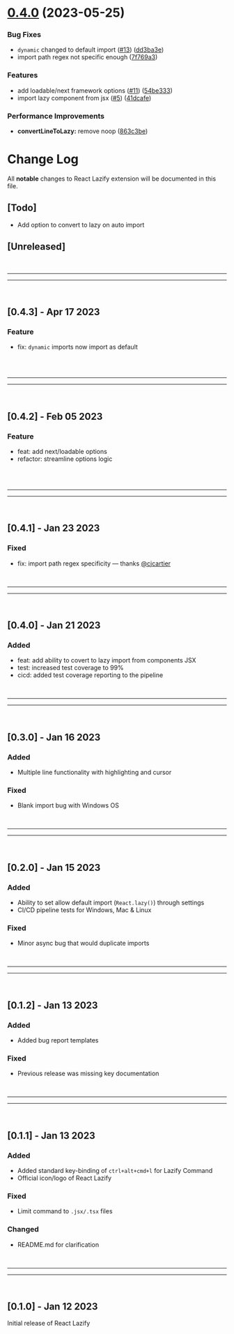 # [0.4.0](https://github.com/jpwallace22/react-lazify/compare/v0.3.1...v0.4.0) (2023-05-25)


### Bug Fixes

* `dynamic` changed to default import ([#13](https://github.com/jpwallace22/react-lazify/issues/13)) ([dd3ba3e](https://github.com/jpwallace22/react-lazify/commit/dd3ba3efc05b5949e8b9be457dcc2c1c985495c7))
* import path regex not specific enough ([7f769a3](https://github.com/jpwallace22/react-lazify/commit/7f769a30070823e0137c106e7aeec575625d051f))


### Features

* add loadable/next framework options ([#11](https://github.com/jpwallace22/react-lazify/issues/11)) ([54be333](https://github.com/jpwallace22/react-lazify/commit/54be333174d5487f9a1f5220a2e5f7c85c340260))
* import lazy component from jsx ([#5](https://github.com/jpwallace22/react-lazify/issues/5)) ([41dcafe](https://github.com/jpwallace22/react-lazify/commit/41dcafe78e1af1d0d762de44f2367fddb06274de))


### Performance Improvements

* **convertLineToLazy:** remove noop ([863c3be](https://github.com/jpwallace22/react-lazify/commit/863c3bee180d938d9f35e4e745b0c440397da896))

# Change Log

All **notable** changes to React Lazify extension will be documented in this file.

## [Todo]

- Add option to convert to lazy on auto import

## [Unreleased]

<br>

---

---

<br>

## [0.4.3] - Apr 17 2023

### Feature

- fix: `dynamic` imports now import as default

<br>
<br>

---

---

<br>

## [0.4.2] - Feb 05 2023

### Feature

- feat: add next/loadable options
- refactor: streamline options logic

<br>
<br>

---

---

<br>

## [0.4.1] - Jan 23 2023

### Fixed

- fix: import path regex specificity — thanks [@cjcartier](https://github.com/cjcartier)

<br>

---

---

<br>

## [0.4.0] - Jan 21 2023

### Added

- feat: add ability to covert to lazy import from components JSX
- test: increased test coverage to 99%
- cicd: added test coverage reporting to the pipeline

<br>

---

---

<br>

## [0.3.0] - Jan 16 2023

### Added

- Multiple line functionality with highlighting and cursor

### Fixed

- Blank import bug with Windows OS

<br>

---

---

<br>

## [0.2.0] - Jan 15 2023

### Added

- Ability to set allow default import (`React.lazy()`) through settings
- CI/CD pipeline tests for Windows, Mac & Linux

### Fixed

- Minor async bug that would duplicate imports

<br>

---

---

<br>

## [0.1.2] - Jan 13 2023

### Added

- Added bug report templates

### Fixed

- Previous release was missing key documentation

<br>

---

---

<br>

## [0.1.1] - Jan 13 2023

### Added

- Added standard key-binding of `ctrl+alt+cmd+l` for Lazify Command
- Official icon/logo of React Lazify

### Fixed

- Limit command to `.jsx/.tsx` files

### Changed

- README.md for clarification

<br>

---

---

<br>

## [0.1.0] - Jan 12 2023

Initial release of React Lazify

